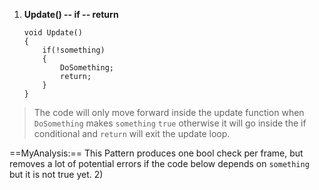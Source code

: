 1) __Update() -- if -- return__
	```
	void Update()
	{
		if(!something)
		{
			DoSomething;
			return;	
		}
	}
	```

> The code will only move forward inside the update function when `DoSomething` makes `something` `true` otherwise it will go inside the if conditional and `return` will exit the update loop.

==MyAnalysis:== This Pattern  produces one bool check per frame, but removes a lot of potential errors if the code below depends on `something` but it is not true yet.
2)  